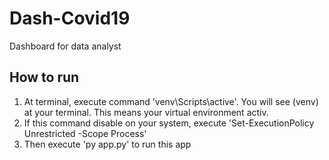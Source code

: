 # Dash-Covid19
Dashboard for data analyst


## How to run
1. At terminal, execute command 'venv\Scripts\active'. You will see (venv) at your terminal. This means your virtual environment activ.
2. If this command disable on your system, execute 'Set-ExecutionPolicy Unrestricted -Scope Process'
3. Then execute 'py app.py' to run this app